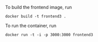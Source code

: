 To build the frontend image, run

```
docker build -t frontend3 .
```

To run the container, run

```
docker run -t -i -p 3000:3000 frontend3
```
